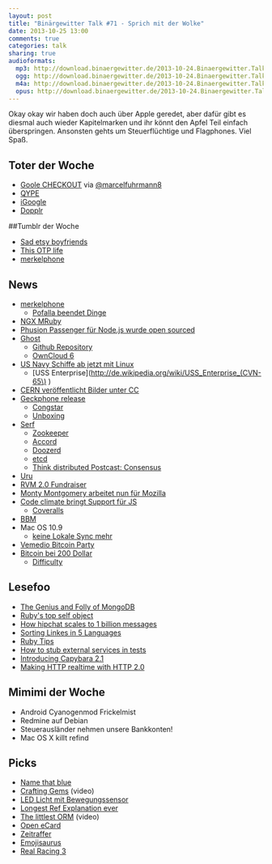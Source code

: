 ```yaml
---
layout: post
title: "Binärgewitter Talk #71 - Sprich mit der Wolke"
date: 2013-10-25 13:00
comments: true
categories: talk
sharing: true
audioformats:
  mp3: http://download.binaergewitter.de/2013-10-24.Binaergewitter.Talk.71.mp3
  ogg: http://download.binaergewitter.de/2013-10-24.Binaergewitter.Talk.71.ogg
  m4a: http://download.binaergewitter.de/2013-10-24.Binaergewitter.Talk.71.m4a
  opus: http://download.binaergewitter.de/2013-10-24.Binaergewitter.Talk.71.opus
---
```

Okay okay wir haben doch auch über Apple geredet, aber dafür gibt es diesmal auch wieder Kapitelmarken und ihr könnt den Apfel Teil einfach überspringen. Ansonsten gehts um Steuerflüchtige und Flagphones. Viel Spaß.

## Toter der Woche

- [Goole CHECKOUT](https://support.google.com/checkout/sell/answer/3080449 ) via [@marcelfuhrmann8](https://twitter.com/marcelfuhrmann8)
- [QYPE](http://www.heise.de/newsticker/meldung/Qype-schliesst-Ende-Oktober-1982465.html )
- [iGoogle](http://www.heise.de/newsticker/meldung/iGoogle-schliesst-Alternativen-1981499.html )
- [Dopplr]( http://www.dopplr.com/ )

##Tumblr der Woche

- [Sad etsy boyfriends]( http://sadetsyboyfriends.tumblr.com/ )
- [This OTP life]( http://thisotplife.tumblr.com/ )
- [merkelphone](http://merkelphone.tumblr.com/ )

## News

- [merkelphone](http://www.heise.de/newsticker/meldung/Lauschangriff-auf-Merkel-Pofalla-erklaert-die-NSA-Affaere-fuer-unbeendet-1985415.html )
    * [Pofalla beendet Dinge]( http://pofallabeendetdinge.de/ )
- [NGX MRuby]( http://matsumoto-r.github.io/ngx_mruby/ )
- [Phusion Passenger für Node.js wurde open sourced]( http://blog.phusion.nl/2013/10/23/phusion-passengers-node-js-support-has-been-open-sourced/ )
- [Ghost]( https://ghost.org/ )
    * [Github Repository]( https://github.com/TryGhost/Ghost )
    * [OwnCloud 6]( https://owncloud.org/six/ )
- [US Navy Schiffe ab jetzt mit Linux](http://arstechnica.com/information-technology/2013/10/the-navys-newest-warship-is-powered-by-linux/ )
    * [USS Enterprise](http://de.wikipedia.org/wiki/USS_Enterprise_(CVN-65\) )
- [CERN veröffentlicht Bilder unter CC]( http://home.web.cern.ch/about/updates/2013/10/cern-releases-photos-under-creative-commons-licence )
- [Geckphone release]( https://blog.mozilla.org/blog/2013/10/22/telefonica-vivo-launches-firefox-os-smartphones-in-brazil/ )
    * [Congstar]( http://www.congstar.de/firefox-os/ )
    * [Unboxing]( http://danieru.com/2013/10/22/unboxing-the-firefox-os-zte-open-setup/ ) 
- [Serf]( http://www.serfdom.io/ )
    * [Zookeeper]( http://zookeeper.apache.org/doc/trunk/ )
    * [Accord]( http://www.osrg.net/accord/ )
    * [Doozerd]( https://github.com/ha/doozerd )
    * [etcd]( https://github.com/coreos/etcd )
    * [Think distributed Postcast: Consensus]( http://thinkdistributed.io/blog/2013/07/12/consensus.html )
- [Uru]( https://bitbucket.org/jonforums/uru )
- [RVM 2.0 Fundraiser]( https://www.bountysource.com/fundraisers/489? )
- [Monty Montgomery arbeitet nun für Mozilla]( http://gigaom.com/2013/10/15/monty-montgomery-joins-mozilla-for-daala/ )
- [Code climate bringt Support für JS]( https://codeclimate.com/ )
    * [Coveralls]( https://coveralls.io/docs/ruby )
- [BBM](http://www.heise.de/mac-and-i/meldung/Neuer-Versuch-BBM-fuer-iOS-und-Android-verfuegbar-1983333.html )
- Mac OS 10.9
    * [keine Lokale Sync mehr](http://www.golem.de/news/usb-und-wlan-synchronisation-mac-os-x-10-9-schraenkt-datentransfer-mit-ios-ein-1310-102328.html )
- [Vemedio Bitcoin Party]( http://vemedio.com/blog/posts/new-payment-option-bitcoin )
- [Bitcoin bei 200 Dollar]( http://bitcoinity.org/markets )
    * [Difficulty]( http://bitcoindifficulty.com/ )

## Lesefoo

- [The Genius and Folly of MongoDB]( http://nyeggen.com/blog/2013/10/18/the-genius-and-folly-of-mongodb/ )
- [Ruby's top self object]( http://www.sitepoint.com/rubys-top-self-object/ )
- [How hipchat scales to 1 billion messages]( http://blog.hipchat.com/2013/10/16/how-hipchat-scales-to-1-billion-messages/ )
- [Sorting Linkes in 5 Languages]( http://devblog.avdi.org/2013/10/16/sorting-lines-in-5-languages/ )
- [Ruby Tips]( http://globaldev.co.uk/2013/09/ruby-tips-part-1/ )
- [How to stub external services in tests]( http://robots.thoughtbot.com/post/64474832169/how-to-stub-external-services-in-tests )
- [Introducing Capybara 2.1]( http://www.elabs.se/blog/60-introducing-capybara-2-1 )
- [Making HTTP realtime with HTTP 2.0]( https://docs.google.com/presentation/d/1eqae3OBCxwWswOsaWMAWRpqnmrVVrAfPQclfSqPkXrA/present )


## Mimimi der Woche

- Android Cyanogenmod Frickelmist
- Redmine auf Debian
- Steuerausländer nehmen unsere Bankkonten!
- Mac OS X killt refind

## Picks

- [Name that blue]( http://namethatblue.com/ )
- [Crafting Gems]( http://www.youtube.com/watch?v=Mmm1cVvPEYU ) (video)
- [LED Licht mit Bewegungssensor]( http://www.amazon.de/gp/search/ref=as_li_qf_sp_sr_tl?ie=UTF8&camp=1638&creative=6742&index=aps&keywords=B002BX173I&linkCode=ur2&tag=pfleidi-21 )
- [Longest Ref Explanation ever]( http://www.nfl.com/videos/baltimore-ravens/0ap2000000261300/Longest-ref-explanation-ever )
- [The littlest ORM]( http://confreaks.com/videos/2669-gogaruco2013-the-littlest-orm ) (video)
- [Open eCard]( https://www.openecard.org/ )
- [Zeitraffer]( https://itunes.apple.com/de/app/zeitraffer/id572526628?l=en&mt=12 )
- [Emojisaurus]( http://emojisaurus.com/phrases )
- [Real Racing 3](https://play.google.com/store/apps/details?id=com.ea.games.r3_row&hl=de )
